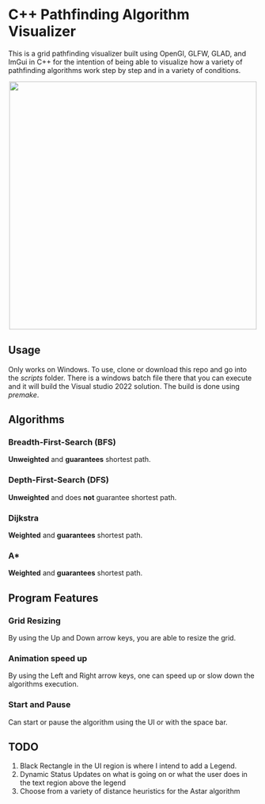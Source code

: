 # C++ Pathfinding Algorithm Visualizer
This is a grid pathfinding visualizer built using OpenGl, GLFW, GLAD, and ImGui in C++ for the intention of being able to visualize how a variety of pathfinding algorithms work step by step and in a variety of conditions.

<p align= "center">
<img src="Animation.gif" width="500" height="500" />
</p>

## Usage
Only works on Windows. To use, clone or download this repo and go into the *scripts* folder.
There is a windows batch file there that you can execute and it will build the Visual studio 2022 solution.
The build is done using *premake*.
## Algorithms
### Breadth-First-Search (BFS)
**Unweighted** and **guarantees** shortest path.
### Depth-First-Search (DFS)
**Unweighted** and does **not** guarantee shortest path.
### Dijkstra
**Weighted** and **guarantees** shortest path.
### A*
**Weighted** and **guarantees** shortest path.
## Program Features
### Grid Resizing
By using the Up and Down arrow keys, you are able to resize the grid.
### Animation speed up
By using the Left and Right arrow keys, one can speed up or slow down the algorithms execution.
### Start and Pause
Can start or pause the algorithm using the UI or with the space bar. 
## TODO
1. Black Rectangle in the UI region is where I intend to add a Legend.
2. Dynamic Status Updates on what is going on or what the user does in the text region above the legend
3. Choose from a variety of distance heuristics for the Astar algorithm
